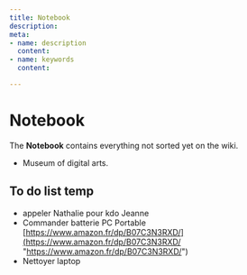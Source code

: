 ```yaml
---
title: Notebook
description: 
meta:
- name: description
  content: 
- name: keywords
  content: 

---
```

# Notebook

The **Notebook** contains everything not sorted yet on the wiki.

* Museum of digital arts.

## To do list temp

* appeler Nathalie pour kdo Jeanne
* Commander batterie PC Portable [https://www.amazon.fr/dp/B07C3N3RXD/](https://www.amazon.fr/dp/B07C3N3RXD/ "https://www.amazon.fr/dp/B07C3N3RXD/")
* Nettoyer laptop